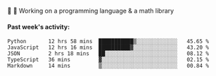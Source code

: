 
:large_blue_circle: :large_blue_circle: Working on a programming language & a math library

#### Past week's activity:
<!--START_SECTION:waka-->
```text
Python       12 hrs 58 mins  ███████████▒░░░░░░░░░░░░░   45.65 % 
JavaScript   12 hrs 16 mins  ██████████▓░░░░░░░░░░░░░░   43.20 % 
JSON         2 hrs 18 mins   ██░░░░░░░░░░░░░░░░░░░░░░░   08.12 % 
TypeScript   36 mins         ▓░░░░░░░░░░░░░░░░░░░░░░░░   02.15 % 
Markdown     14 mins         ▒░░░░░░░░░░░░░░░░░░░░░░░░   00.84 % 
```
<!--END_SECTION:waka-->
